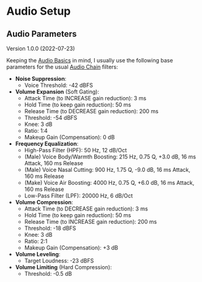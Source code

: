 
Audio Setup
===========

Audio Parameters
----------------

Version 1.0.0 (2022-07-23)

Keeping the [Audio Basics](audio-basics.md) in mind, I usually use the
following base parameters for the usual [Audio Chain](audio-chain.md) filters:

- **Noise Suppression**:
    - Voice Threshold: -42 dBFS
- **Volume Expansion** (Soft Gating):
    - Attack Time (to INCREASE gain reduction): 3 ms
    - Hold Time (to keep gain reduction): 50 ms
    - Release Time (to DECREASE gain reduction): 200 ms
    - Threshold: -54 dBFS
    - Knee: 3 dB
    - Ratio: 1:4
    - Makeup Gain (Compensation): 0 dB
- **Frequency Equalization**:
    - High-Pass Filter (HPF):             50 Hz, 12 dB/Oct
    - (Male) Voice Body/Warmth Boosting: 215 Hz, 0.75 Q, +3.0 dB, 16 ms Attack, 160 ms Release
    - (Male) Voice Nasal Cutting:        900 Hz, 1.75 Q, -9.0 dB, 16 ms Attack, 160 ms Release
    - (Make) Voice Air Boosting:        4000 Hz, 0.75 Q, +6.0 dB, 16 ms Attack, 160 ms Release
    - Low-Pass Filter (LPF):           20000 Hz, 6 dB/Oct
- **Volume Compression**:
    - Attack Time (to DECREASE gain reduction): 3 ms
    - Hold Time (to keep gain reduction): 50 ms
    - Release Time (to INCREASE gain reduction): 200 ms
    - Threshold: -18 dBFS
    - Knee: 3 dB
    - Ratio: 2:1
    - Makeup Gain (Compensation): +3 dB
- **Volume Leveling**:
    - Target Loudness: -23 dBFS
- **Volume Limiting** (Hard Compression):
    - Threshold: -0.5 dB


